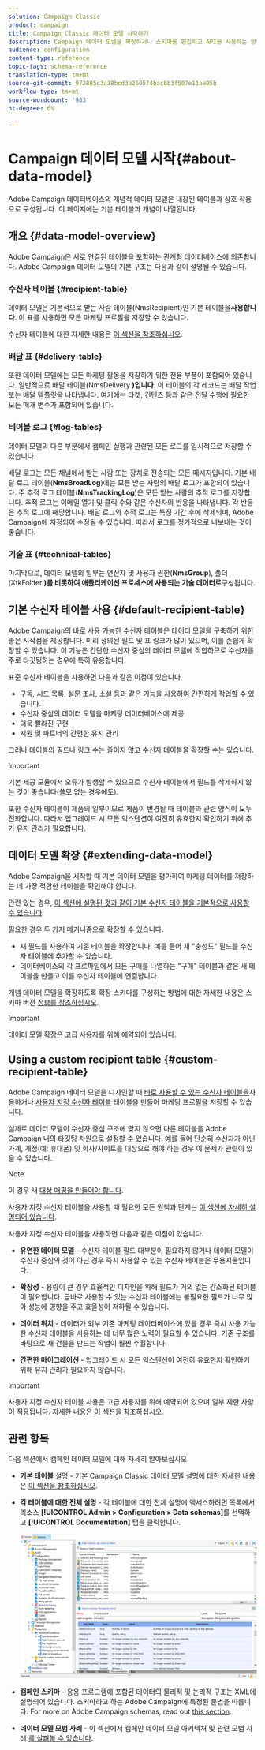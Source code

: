 ```yaml
---
solution: Campaign Classic
product: campaign
title: Campaign Classic 데이터 모델 시작하기
description: Campaign 데이터 모델을 확장하거나 스키마를 편집하고 API를 사용하는 방법을 알아보십시오
audience: configuration
content-type: reference
topic-tags: schema-reference
translation-type: tm+mt
source-git-commit: 972885c3a38bcd3a260574bacbb3f507e11ae05b
workflow-type: tm+mt
source-wordcount: '983'
ht-degree: 6%

---
```



# Campaign 데이터 모델 시작{#about-data-model}

Adobe Campaign 데이터베이스의 개념적 데이터 모델은 내장된 테이블과 상호 작용으로 구성됩니다. 이 페이지에는 기본 테이블과 개념이 나열됩니다.

## 개요 {#data-model-overview}

Adobe Campaign은 서로 연결된 테이블을 포함하는 관계형 데이터베이스에 의존합니다. Adobe Campaign 데이터 모델의 기본 구조는 다음과 같이 설명될 수 있습니다.

### 수신자 테이블 {#recipient-table}

데이터 모델은 기본적으로 받는 사람 테이블(NmsRecipient)인 기본 테이블을&#x200B;**사용합니다**. 이 표를 사용하면 모든 마케팅 프로필을 저장할 수 있습니다.

수신자 테이블에 대한 자세한 내용은 [이 섹션을 참조하십시오](#default-recipient-table).

### 배달 표 {#delivery-table}

또한 데이터 모델에는 모든 마케팅 활동을 저장하기 위한 전용 부품이 포함되어 있습니다. 일반적으로 배달 테이블(NmsDelivery **)입니다**. 이 테이블의 각 레코드는 배달 작업 또는 배달 템플릿을 나타냅니다. 여기에는 타겟, 컨텐츠 등과 같은 전달 수행에 필요한 모든 매개 변수가 포함되어 있습니다.

### 테이블 로그 {#log-tables}

데이터 모델의 다른 부분에서 캠페인 실행과 관련된 모든 로그를 일시적으로 저장할 수 있습니다.

배달 로그는 모든 채널에서 받는 사람 또는 장치로 전송되는 모든 메시지입니다. 기본 배달 로그 테이블(**NmsBroadLog**)에는 모든 받는 사람의 배달 로그가 포함되어 있습니다.
주 추적 로그 테이블(**NmsTrackingLog**)은 모든 받는 사람의 추적 로그를 저장합니다. 추적 로그는 이메일 열기 및 클릭 수와 같은 수신자의 반응을 나타냅니다. 각 반응은 추적 로그에 해당합니다.
배달 로그와 추적 로그는 특정 기간 후에 삭제되며, Adobe Campaign에 지정되어 수정될 수 있습니다. 따라서 로그를 정기적으로 내보내는 것이 좋습니다.

### 기술 표 {#technical-tables}

마지막으로, 데이터 모델의 일부는 연산자 및 사용자 권한(**NmsGroup**), 폴더(XtkFolder **)를 비롯하여 애플리케이션 프로세스에 사용되는 기술 데이터로**&#x200B;구성됩니다.

## 기본 수신자 테이블 사용 {#default-recipient-table}

Adobe Campaign의 바로 사용 가능한 수신자 테이블은 데이터 모델을 구축하기 위한 좋은 시작점을 제공합니다. 미리 정의된 필드 및 표 링크가 많이 있으며, 이를 손쉽게 확장할 수 있습니다. 이 기능은 간단한 수신자 중심의 데이터 모델에 적합하므로 수신자를 주로 타깃팅하는 경우에 특히 유용합니다.

표준 수신자 테이블을 사용하면 다음과 같은 이점이 있습니다.

* 구독, 시드 목록, 설문 조사, 소셜 등과 같은 기능을 사용하여 간편하게 작업할 수 있습니다.
* 수신자 중심의 데이터 모델을 마케팅 데이터베이스에 제공
* 더욱 빨라진 구현
* 지원 및 파트너의 간편한 유지 관리

그러나 테이블의 필드나 링크 수는 줄이지 않고 수신자 테이블을 확장할 수는 있습니다.

>[!IMPORTANT]
>
>기본 제공 모듈에서 오류가 발생할 수 있으므로 수신자 테이블에서 필드를 삭제하지 않는 것이 좋습니다(쓸모 없는 경우에도).

또한 수신자 테이블이 제품의 일부이므로 제품이 변경될 때 테이블과 관련 양식이 모두 진화합니다. 따라서 업그레이드 시 모든 익스텐션이 여전히 유효한지 확인하기 위해 추가 유지 관리가 필요합니다.

## 데이터 모델 확장 {#extending-data-model}

Adobe Campaign을 시작할 때 기본 데이터 모델을 평가하여 마케팅 데이터를 저장하는 데 가장 적합한 테이블을 확인해야 합니다.

관련 있는 경우, [이 섹션에 설명된 것과 같이 기본 수신자 테이블을 기본적으로 사용할 수 있습니다](#default-recipient-table).

필요한 경우 두 가지 메커니즘으로 확장할 수 있습니다.

* 새 필드를 사용하여 기존 테이블을 확장합니다. 예를 들어 새 &quot;충성도&quot; 필드를 수신자 테이블에 추가할 수 있습니다.
* 데이터베이스의 각 프로파일에서 모든 구매를 나열하는 &quot;구매&quot; 테이블과 같은 새 테이블을 만들고 이를 수신자 테이블에 연결합니다.

개념 데이터 모델을 확장하도록 확장 스키마를 구성하는 방법에 대한 자세한 내용은 스키마 버전 [정보를 참조하십시오](../../configuration/using/about-schema-edition.md).

>[!IMPORTANT]
>
>데이터 모델 확장은 고급 사용자를 위해 예약되어 있습니다.

## Using a custom recipient table {#custom-recipient-table}

Adobe Campaign 데이터 모델을 디자인할 때 [바로 사용할 수 있는 수신자 테이블을](#default-recipient-table)사용하거나 [사용자 지정 수신자 테이블](../../configuration/using/about-custom-recipient-table.md) 테이블을 만들어 마케팅 프로필을 저장할 수 있습니다.

실제로 데이터 모델이 수신자 중심 구조에 맞지 않으면 다른 테이블을 Adobe Campaign 내의 타깃팅 차원으로 설정할 수 있습니다. 예를 들어 단순히 수신자가 아닌 가계, 계정(예: 휴대폰) 및 회사/사이트를 대상으로 해야 하는 경우 이 문제가 관련이 있을 수 있습니다.

>[!NOTE]
>
>이 경우 새 [대상 매핑을 만들어야 합니다](../../configuration/using/target-mapping.md).

사용자 지정 수신자 테이블을 사용할 때 필요한 모든 원칙과 단계는 [이 섹션에 자세히 설명되어 있습니다](../../configuration/using/about-custom-recipient-table.md).

사용자 지정 수신자 테이블을 사용하면 다음과 같은 이점이 있습니다.

* **유연한 데이터 모델** - 수신자 테이블 필드 대부분이 필요하지 않거나 데이터 모델이 수신자 중심의 것이 아닌 경우 즉시 사용할 수 있는 수신자 테이블은 무용지물입니다.

* **확장성** - 용량이 큰 경우 효율적인 디자인을 위해 필드가 거의 없는 간소화된 테이블이 필요합니다. 곧바로 사용할 수 있는 수신자 테이블에는 불필요한 필드가 너무 많아 성능에 영향을 주고 효율성이 저하될 수 있습니다.

* **데이터 위치** - 데이터가 외부 기존 마케팅 데이터베이스에 있을 경우 즉시 사용 가능한 수신자 테이블을 사용하는 데 너무 많은 노력이 필요할 수 있습니다. 기존 구조를 바탕으로 새 건물을 만드는 작업이 훨씬 수월합니다.

* **간편한 마이그레이션** - 업그레이드 시 모든 익스텐션이 여전히 유효한지 확인하기 위해 유지 관리가 필요하지 않습니다.

>[!IMPORTANT]
>
>사용자 지정 수신자 테이블 사용은 고급 사용자를 위해 예약되어 있으며 일부 제한 사항이 적용됩니다. 자세한 내용은 [이 섹션](../../configuration/using/about-custom-recipient-table.md)을 참조하십시오.

## 관련 항목

다음 섹션에서 캠페인 데이터 모델에 대해 자세히 알아보십시오.

* **기본 테이블** 설명 - 기본 Campaign Classic 데이터 모델 설명에 대한 자세한 내용은 [이 섹션을 참조하십시오](../../configuration/using/data-model-description.md).

* **각 테이블에 대한 전체 설명** - 각 테이블에 대한 전체 설명에 액세스하려면 목록에서 리소스 **[!UICONTROL Admin > Configuration > Data schemas]**&#x200B;를 선택하고 **[!UICONTROL Documentation]** 탭을 클릭합니다.

   ![](assets/data-model_documentation-tab.png)


* **캠페인 스키마** - 응용 프로그램에 포함된 데이터의 물리적 및 논리적 구조는 XML에 설명되어 있습니다. 스키마라고 하는 Adobe Campaign에 특정된 문법을 따릅니다. For more on Adobe Campaign schemas, read out [this section](../../configuration/using/about-schema-reference.md).

* **데이터 모델 모범 사례** - 이 섹션에서 캠페인 데이터 모델 아키텍처 및 관련 모범 사례 [를 살펴볼 수 있습니다](../../configuration/using/data-model-best-practices.md#data-model-architecture).
